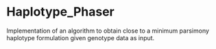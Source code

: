 # Haplotype_Phaser
Implementation of an algorithm to obtain close to a minimum parsimony haplotype formulation given genotype data as input.
